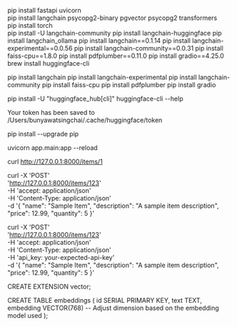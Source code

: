  
pip install fastapi uvicorn   
pip install langchain psycopg2-binary pgvector psycopg2 transformers  
pip install torch  
pip install -U langchain-community 
pip install langchain-huggingface
pip install langchain_ollama
pip install langchain==0.1.14
pip install langchain-experimental==0.0.56
pip install langchain-community==0.0.31
pip install faiss-cpu==1.8.0
pip install pdfplumber==0.11.0
pip install gradio==4.25.0
brew install huggingface-cli


pip install langchain
pip install langchain-experimental
pip install langchain-community
pip install faiss-cpu
pip install pdfplumber
pip install gradio


pip install -U "huggingface_hub[cli]"
huggingface-cli --help

Your token has been saved to /Users/bunyawatsingchai/.cache/huggingface/token


pip install --upgrade pip


uvicorn app.main:app --reload

curl http://127.0.0.1:8000/items/1


curl -X 'POST' \
  'http://127.0.0.1:8000/items/123' \
  -H 'accept: application/json' \
  -H 'Content-Type: application/json' \
  -d '{
        "name": "Sample Item",
        "description": "A sample item description",
        "price": 12.99,
        "quantity": 5
      }'


curl -X 'POST' \
  'http://127.0.0.1:8000/items/123' \
  -H 'accept: application/json' \
  -H 'Content-Type: application/json' \
  -H 'api_key: your-expected-api-key' \
  -d '{
        "name": "Sample Item",
        "description": "A sample item description",
        "price": 12.99,
        "quantity": 5
      }'

CREATE EXTENSION vector;

CREATE TABLE embeddings (
    id SERIAL PRIMARY KEY,
    text TEXT,
    embedding VECTOR(768) -- Adjust dimension based on the embedding model used
);

